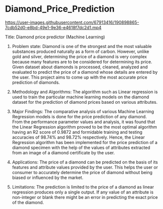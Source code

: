 # Diamond_Price_Prediction

https://user-images.githubusercontent.com/67913416/190898865-7cdb52d0-e8bd-49e1-9e36-e4618f7dc2d1.mp4

Title: Diamond price predictor (Machine Learning)
1.	Problem state: Diamond is one of the strongest and the most valuable substances produced naturally as a form of carbon. However, unlike gold and silver, determining the price of a diamond is very complex because many features are to be considered for determining its price. Given dataset about diamonds is processed, cleaned, analyzed and evaluated to predict the price of a diamond whose details are entered by the user. This project aims to come up with the most accurate price prediction of diamonds.

2.	Methodology and Algorithms:	The algorithm such as Linear regression is used to train the particular machine learning models on the diamond dataset for the prediction of diamond prices based on various attributes.

3.	Major Findings: The comparative analysis of various Machine Learning Regression models is done for the price prediction of any diamond. From the performance parameter values and analysis, it was found that the Linear Regression algorithm proved to be the most optimal algorithm having an R2 score of 0.9872 and formidable training and testing accuracies of 98.74% and 98.72% respectively. Hence, the Linear Regression algorithm has been implemented for the price prediction of a diamond specimen with the help of the values of attributes extracted from an image of a diamond certificate by the user.

4.	Applications: The price of a diamond can be predicted on the basis of its features and attribute values provided by the user. This helps the user or consumer to accurately determine the price of diamond without being biased or influenced by the market.

5.	Limitations: The prediction is limited to the price of a diamond as linear regression produces only a single output. If any value of an attribute is non-integer or blank there might be an error in predicting the exact price of the diamond.
